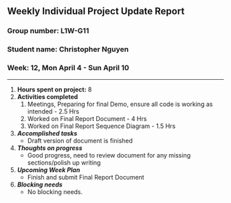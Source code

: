 ## Weekly Individual Project Update Report
### Group number: L1W-G11
### Student name: Christopher Nguyen
### Week: 12, Mon April 4 - Sun April 10
___
1. **Hours spent on project:**
   8
2. **Activities completed**
   1. Meetings, Preparing for final Demo, ensure all code is working as intended - 2.5 Hrs
   2. Worked on Final Report Document - 4 Hrs
   3. Worked on Final Report Sequence Diagram - 1.5 Hrs
3. ***Accomplished tasks***
   - Draft version of document is finished
4. ***Thoughts on progress***
   - Good progress, need to review document for any missing sections/polish up writing
5. ***Upcoming Week Plan***
   - Finish and submit Final Report Document
6. ***Blocking needs***
   - No blocking needs.
